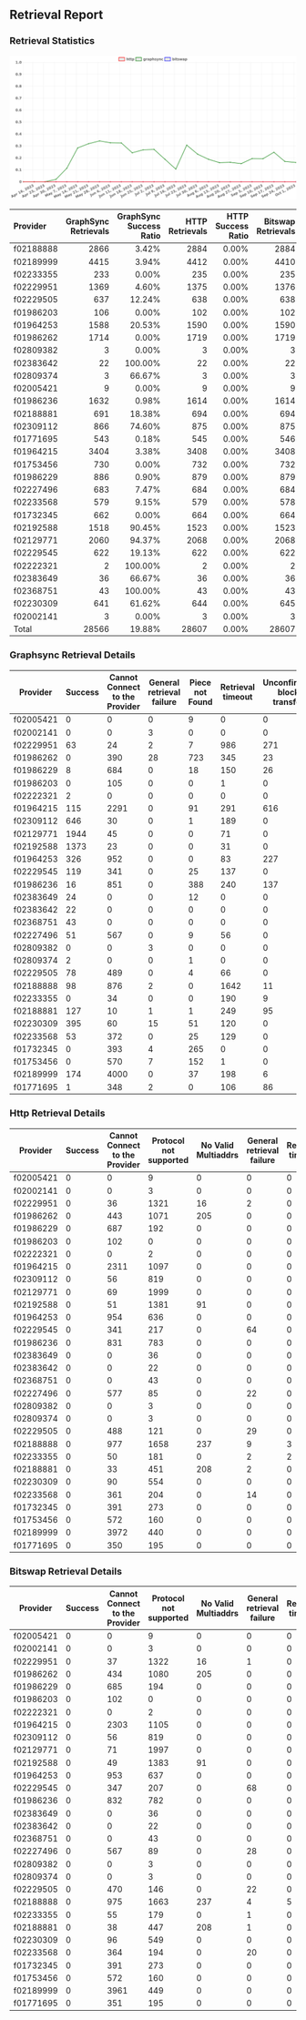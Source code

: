 ## Retrieval Report
### Retrieval Statistics
<img src="https://raw.githubusercontent.com/data-preservation-programs/filplus-checker-assets/main/filecoin-project/filecoin-plus-large-datasets/issues/1278/1696391334719.png"/>

| Provider  | GraphSync Retrievals | GraphSync Success Ratio | HTTP Retrievals | HTTP Success Ratio | Bitswap Retrievals | Bitswap Success Ratio |
| :-------- | -------------------: | ----------------------: | --------------: | -----------------: | -----------------: | --------------------: |
| f02188888 |                 2866 |                   3.42% |            2884 |              0.00% |               2884 |                 0.00% |
| f02189999 |                 4415 |                   3.94% |            4412 |              0.00% |               4410 |                 0.00% |
| f02233355 |                  233 |                   0.00% |             235 |              0.00% |                235 |                 0.00% |
| f02229951 |                 1369 |                   4.60% |            1375 |              0.00% |               1376 |                 0.00% |
| f02229505 |                  637 |                  12.24% |             638 |              0.00% |                638 |                 0.00% |
| f01986203 |                  106 |                   0.00% |             102 |              0.00% |                102 |                 0.00% |
| f01964253 |                 1588 |                  20.53% |            1590 |              0.00% |               1590 |                 0.00% |
| f01986262 |                 1714 |                   0.00% |            1719 |              0.00% |               1719 |                 0.00% |
| f02809382 |                    3 |                   0.00% |               3 |              0.00% |                  3 |                 0.00% |
| f02383642 |                   22 |                 100.00% |              22 |              0.00% |                 22 |                 0.00% |
| f02809374 |                    3 |                  66.67% |               3 |              0.00% |                  3 |                 0.00% |
| f02005421 |                    9 |                   0.00% |               9 |              0.00% |                  9 |                 0.00% |
| f01986236 |                 1632 |                   0.98% |            1614 |              0.00% |               1614 |                 0.00% |
| f02188881 |                  691 |                  18.38% |             694 |              0.00% |                694 |                 0.00% |
| f02309112 |                  866 |                  74.60% |             875 |              0.00% |                875 |                 0.00% |
| f01771695 |                  543 |                   0.18% |             545 |              0.00% |                546 |                 0.00% |
| f01964215 |                 3404 |                   3.38% |            3408 |              0.00% |               3408 |                 0.00% |
| f01753456 |                  730 |                   0.00% |             732 |              0.00% |                732 |                 0.00% |
| f01986229 |                  886 |                   0.90% |             879 |              0.00% |                879 |                 0.00% |
| f02227496 |                  683 |                   7.47% |             684 |              0.00% |                684 |                 0.00% |
| f02233568 |                  579 |                   9.15% |             579 |              0.00% |                578 |                 0.00% |
| f01732345 |                  662 |                   0.00% |             664 |              0.00% |                664 |                 0.00% |
| f02192588 |                 1518 |                  90.45% |            1523 |              0.00% |               1523 |                 0.00% |
| f02129771 |                 2060 |                  94.37% |            2068 |              0.00% |               2068 |                 0.00% |
| f02229545 |                  622 |                  19.13% |             622 |              0.00% |                622 |                 0.00% |
| f02222321 |                    2 |                 100.00% |               2 |              0.00% |                  2 |                 0.00% |
| f02383649 |                   36 |                  66.67% |              36 |              0.00% |                 36 |                 0.00% |
| f02368751 |                   43 |                 100.00% |              43 |              0.00% |                 43 |                 0.00% |
| f02230309 |                  641 |                  61.62% |             644 |              0.00% |                645 |                 0.00% |
| f02002141 |                    3 |                   0.00% |               3 |              0.00% |                  3 |                 0.00% |
| Total     |                28566 |                  19.88% |           28607 |              0.00% |              28607 |                 0.00% |

### Graphsync Retrieval Details
| Provider  | Success | Cannot Connect to the Provider | General retrieval failure | Piece not Found | Retrieval timeout | Unconfirmed block transfer | No Valid Multiaddrs |
| --------- | ------- | ------------------------------ | ------------------------- | --------------- | ----------------- | -------------------------- | ------------------- |
| f02005421 | 0       | 0                              | 0                         | 9               | 0                 | 0                          | 0                   |
| f02002141 | 0       | 0                              | 3                         | 0               | 0                 | 0                          | 0                   |
| f02229951 | 63      | 24                             | 2                         | 7               | 986               | 271                        | 16                  |
| f01986262 | 0       | 390                            | 28                        | 723             | 345               | 23                         | 205                 |
| f01986229 | 8       | 684                            | 0                         | 18              | 150               | 26                         | 0                   |
| f01986203 | 0       | 105                            | 0                         | 0               | 1                 | 0                          | 0                   |
| f02222321 | 2       | 0                              | 0                         | 0               | 0                 | 0                          | 0                   |
| f01964215 | 115     | 2291                           | 0                         | 91              | 291               | 616                        | 0                   |
| f02309112 | 646     | 30                             | 0                         | 1               | 189               | 0                          | 0                   |
| f02129771 | 1944    | 45                             | 0                         | 0               | 71                | 0                          | 0                   |
| f02192588 | 1373    | 23                             | 0                         | 0               | 31                | 0                          | 91                  |
| f01964253 | 326     | 952                            | 0                         | 0               | 83                | 227                        | 0                   |
| f02229545 | 119     | 341                            | 0                         | 25              | 137               | 0                          | 0                   |
| f01986236 | 16      | 851                            | 0                         | 388             | 240               | 137                        | 0                   |
| f02383649 | 24      | 0                              | 0                         | 12              | 0                 | 0                          | 0                   |
| f02383642 | 22      | 0                              | 0                         | 0               | 0                 | 0                          | 0                   |
| f02368751 | 43      | 0                              | 0                         | 0               | 0                 | 0                          | 0                   |
| f02227496 | 51      | 567                            | 0                         | 9               | 56                | 0                          | 0                   |
| f02809382 | 0       | 0                              | 3                         | 0               | 0                 | 0                          | 0                   |
| f02809374 | 2       | 0                              | 0                         | 1               | 0                 | 0                          | 0                   |
| f02229505 | 78      | 489                            | 0                         | 4               | 66                | 0                          | 0                   |
| f02188888 | 98      | 876                            | 2                         | 0               | 1642              | 11                         | 237                 |
| f02233355 | 0       | 34                             | 0                         | 0               | 190               | 9                          | 0                   |
| f02188881 | 127     | 10                             | 1                         | 1               | 249               | 95                         | 208                 |
| f02230309 | 395     | 60                             | 15                        | 51              | 120               | 0                          | 0                   |
| f02233568 | 53      | 372                            | 0                         | 25              | 129               | 0                          | 0                   |
| f01732345 | 0       | 393                            | 4                         | 265             | 0                 | 0                          | 0                   |
| f01753456 | 0       | 570                            | 7                         | 152             | 1                 | 0                          | 0                   |
| f02189999 | 174     | 4000                           | 0                         | 37              | 198               | 6                          | 0                   |
| f01771695 | 1       | 348                            | 2                         | 0               | 106               | 86                         | 0                   |

### Http Retrieval Details
| Provider  | Success | Cannot Connect to the Provider | Protocol not supported | No Valid Multiaddrs | General retrieval failure | Retrieval timeout |
| --------- | ------- | ------------------------------ | ---------------------- | ------------------- | ------------------------- | ----------------- |
| f02005421 | 0       | 0                              | 9                      | 0                   | 0                         | 0                 |
| f02002141 | 0       | 0                              | 3                      | 0                   | 0                         | 0                 |
| f02229951 | 0       | 36                             | 1321                   | 16                  | 2                         | 0                 |
| f01986262 | 0       | 443                            | 1071                   | 205                 | 0                         | 0                 |
| f01986229 | 0       | 687                            | 192                    | 0                   | 0                         | 0                 |
| f01986203 | 0       | 102                            | 0                      | 0                   | 0                         | 0                 |
| f02222321 | 0       | 0                              | 2                      | 0                   | 0                         | 0                 |
| f01964215 | 0       | 2311                           | 1097                   | 0                   | 0                         | 0                 |
| f02309112 | 0       | 56                             | 819                    | 0                   | 0                         | 0                 |
| f02129771 | 0       | 69                             | 1999                   | 0                   | 0                         | 0                 |
| f02192588 | 0       | 51                             | 1381                   | 91                  | 0                         | 0                 |
| f01964253 | 0       | 954                            | 636                    | 0                   | 0                         | 0                 |
| f02229545 | 0       | 341                            | 217                    | 0                   | 64                        | 0                 |
| f01986236 | 0       | 831                            | 783                    | 0                   | 0                         | 0                 |
| f02383649 | 0       | 0                              | 36                     | 0                   | 0                         | 0                 |
| f02383642 | 0       | 0                              | 22                     | 0                   | 0                         | 0                 |
| f02368751 | 0       | 0                              | 43                     | 0                   | 0                         | 0                 |
| f02227496 | 0       | 577                            | 85                     | 0                   | 22                        | 0                 |
| f02809382 | 0       | 0                              | 3                      | 0                   | 0                         | 0                 |
| f02809374 | 0       | 0                              | 3                      | 0                   | 0                         | 0                 |
| f02229505 | 0       | 488                            | 121                    | 0                   | 29                        | 0                 |
| f02188888 | 0       | 977                            | 1658                   | 237                 | 9                         | 3                 |
| f02233355 | 0       | 50                             | 181                    | 0                   | 2                         | 2                 |
| f02188881 | 0       | 33                             | 451                    | 208                 | 2                         | 0                 |
| f02230309 | 0       | 90                             | 554                    | 0                   | 0                         | 0                 |
| f02233568 | 0       | 361                            | 204                    | 0                   | 14                        | 0                 |
| f01732345 | 0       | 391                            | 273                    | 0                   | 0                         | 0                 |
| f01753456 | 0       | 572                            | 160                    | 0                   | 0                         | 0                 |
| f02189999 | 0       | 3972                           | 440                    | 0                   | 0                         | 0                 |
| f01771695 | 0       | 350                            | 195                    | 0                   | 0                         | 0                 |

### Bitswap Retrieval Details
| Provider  | Success | Cannot Connect to the Provider | Protocol not supported | No Valid Multiaddrs | General retrieval failure | Retrieval timeout |
| --------- | ------- | ------------------------------ | ---------------------- | ------------------- | ------------------------- | ----------------- |
| f02005421 | 0       | 0                              | 9                      | 0                   | 0                         | 0                 |
| f02002141 | 0       | 0                              | 3                      | 0                   | 0                         | 0                 |
| f02229951 | 0       | 37                             | 1322                   | 16                  | 1                         | 0                 |
| f01986262 | 0       | 434                            | 1080                   | 205                 | 0                         | 0                 |
| f01986229 | 0       | 685                            | 194                    | 0                   | 0                         | 0                 |
| f01986203 | 0       | 102                            | 0                      | 0                   | 0                         | 0                 |
| f02222321 | 0       | 0                              | 2                      | 0                   | 0                         | 0                 |
| f01964215 | 0       | 2303                           | 1105                   | 0                   | 0                         | 0                 |
| f02309112 | 0       | 56                             | 819                    | 0                   | 0                         | 0                 |
| f02129771 | 0       | 71                             | 1997                   | 0                   | 0                         | 0                 |
| f02192588 | 0       | 49                             | 1383                   | 91                  | 0                         | 0                 |
| f01964253 | 0       | 953                            | 637                    | 0                   | 0                         | 0                 |
| f02229545 | 0       | 347                            | 207                    | 0                   | 68                        | 0                 |
| f01986236 | 0       | 832                            | 782                    | 0                   | 0                         | 0                 |
| f02383649 | 0       | 0                              | 36                     | 0                   | 0                         | 0                 |
| f02383642 | 0       | 0                              | 22                     | 0                   | 0                         | 0                 |
| f02368751 | 0       | 0                              | 43                     | 0                   | 0                         | 0                 |
| f02227496 | 0       | 567                            | 89                     | 0                   | 28                        | 0                 |
| f02809382 | 0       | 0                              | 3                      | 0                   | 0                         | 0                 |
| f02809374 | 0       | 0                              | 3                      | 0                   | 0                         | 0                 |
| f02229505 | 0       | 470                            | 146                    | 0                   | 22                        | 0                 |
| f02188888 | 0       | 975                            | 1663                   | 237                 | 4                         | 5                 |
| f02233355 | 0       | 55                             | 179                    | 0                   | 1                         | 0                 |
| f02188881 | 0       | 38                             | 447                    | 208                 | 1                         | 0                 |
| f02230309 | 0       | 96                             | 549                    | 0                   | 0                         | 0                 |
| f02233568 | 0       | 364                            | 194                    | 0                   | 20                        | 0                 |
| f01732345 | 0       | 391                            | 273                    | 0                   | 0                         | 0                 |
| f01753456 | 0       | 572                            | 160                    | 0                   | 0                         | 0                 |
| f02189999 | 0       | 3961                           | 449                    | 0                   | 0                         | 0                 |
| f01771695 | 0       | 351                            | 195                    | 0                   | 0                         | 0                 |
